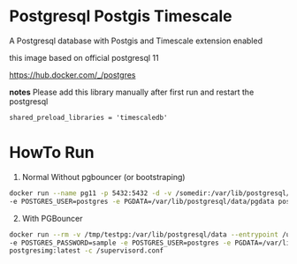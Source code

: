 # Postgresql Postgis Timescale

A Postgresql database with Postgis and Timescale extension enabled

this image based on official postgresql 11

https://hub.docker.com/_/postgres

**notes**
Please add this library manually after first run and restart the
postgresql

```
shared_preload_libraries = 'timescaledb'
```

# HowTo Run


1. Normal Without pgbouncer (or bootstraping)

```bash
docker run --name pg11 -p 5432:5432 -d -v /somedir:/var/lib/postgresql/data -e POSTGRES_PASSWORD=sample \
-e POSTGRES_USER=postgres -e PGDATA=/var/lib/postgresql/data/pgdata postgresimg:latest
```


2. With PGBouncer

```bash
docker run --rm -v /tmp/testpg:/var/lib/postgresql/data --entrypoint /usr/bin/supervisord \
-e POSTGRES_PASSWORD=sample -e POSTGRES_USER=postgres -e PGDATA=/var/lib/postgresql/data/pgdata \
postgresimg:latest -c /supervisord.conf
```
